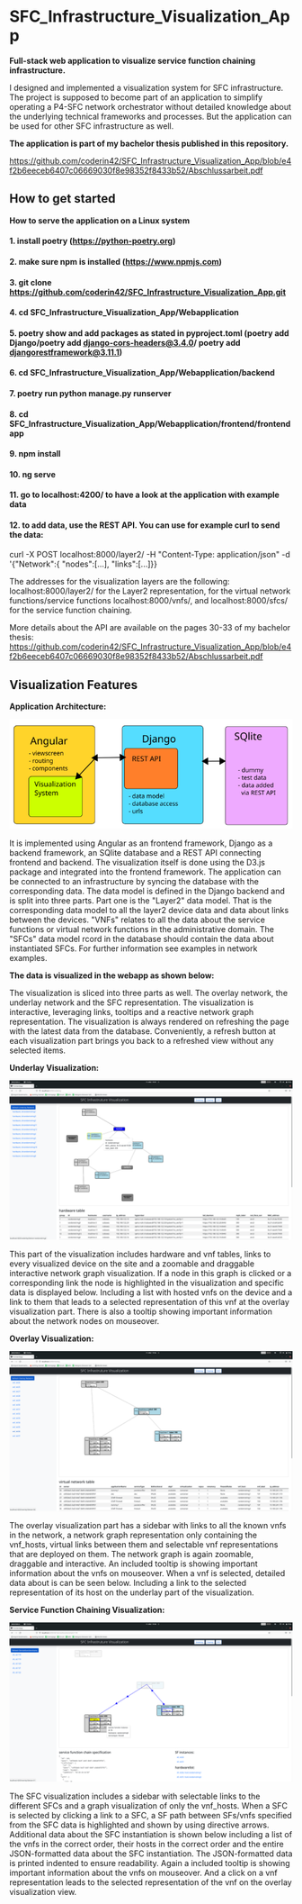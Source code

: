 # SFC_Infrastructure_Visualization_App

**Full-stack web application to visualize service function chaining infrastructure.**

I designed and implemented a visualization system for SFC infrastructure. The project is supposed to become part of an application to simplify operating a P4-SFC network orchestrator without detailed knowledge about the underlying technical frameworks and processes. But the application can be used for other SFC infrastructure as well.

**The application is part of my bachelor thesis published in this repository.**

https://github.com/coderin42/SFC_Infrastructure_Visualization_App/blob/e4f2b6eeceb6407c06669030f8e98352f8433b52/Abschlussarbeit.pdf

## How to get started

**How to serve the application on a Linux system**

#### 1. install poetry (https://python-poetry.org)
#### 2. make sure npm is installed (https://www.npmjs.com)
#### 3. **git clone https://github.com/coderin42/SFC_Infrastructure_Visualization_App.git**
#### 4. **cd SFC_Infrastructure_Visualization_App/Webapplication**
#### 5. **poetry show** and add packages as stated in pyproject.toml (poetry add Django/poetry add django-cors-headers@3.4.0/ poetry add djangorestframework@3.11.1)
#### 6. **cd SFC_Infrastructure_Visualization_App/Webapplication/backend**
#### 7. **poetry run python manage.py runserver**
#### 8. **cd SFC_Infrastructure_Visualization_App/Webapplication/frontend/frontendapp**
#### 9. **npm install**
#### 10. **ng serve**
#### 11. go to localhost:4200/ to have a look at the application with example data
#### 12. to add data, use the REST API. You can use for example curl to send the data:

curl -X POST localhost:8000/layer2/  -H "Content-Type: application/json" -d '{"Network":{
    "nodes":[...],
    "links":[...]}}
    
The addresses for the visualization layers are the following: localhost:8000/layer2/ for the Layer2 representation, for the virtual network functions/service functions localhost:8000/vnfs/, and localhost:8000/sfcs/ for the service function chaining.

More details about the API are available on the pages 30-33 of my bachelor thesis: https://github.com/coderin42/SFC_Infrastructure_Visualization_App/blob/e4f2b6eeceb6407c06669030f8e98352f8433b52/Abschlussarbeit.pdf

## Visualization Features

**Application Architecture:**

!["Application structure picture"](https://github.com/coderin42/SFC_Infrastructure_Visualization_App/blob/ad756949eaf2e1dabdbf4bf9136edd858be95d3c/webappimplementation.png)

It is implemented using Angular as an frontend framework, Django as a backend framework, an SQlite database and a REST API connecting frontend and backend. The visualization itself is done using the D3.js package and integrated into the frontend framework. The application can be connected to an infrastructure by syncing the database with the corresponding data. The data model is defined in the Django backend and is split into three parts. 
Part one is the "Layer2" data model. That is the corresponding data model to all the layer2 device data and data about links between the devices. "VNFs" relates to all the data about the service functions or virtual network functions in the administrative domain. The "SFCs" data model rcord in the database should contain the data about instantiated SFCs. For further information see examples in network examples.

**The data is visualized in the webapp as shown below:**

The visualization is sliced into three parts as well. The overlay network, the underlay network and the SFC representation. The visualization is interactive, leveraging links, tooltips and a reactive network graph representation. The visualization is always rendered on refreshing the page with the latest data from the database. Conveniently, a refresh button at each visualization part brings you back to a refreshed view without any selected items.

**Underlay Visualization:**

!["Underlay picture"](https://github.com/coderin42/SFC_Infrastructure_Visualization_App/blob/bb278fda7b7bd29d4686fca38d9b5693ffc4b95b/example%20pictures/Bildschirmfoto%20von%202022-03-11%2017-37-15.png)

This part of the visualization includes hardware and vnf tables, links to every visualized device on the site and a zoomable and draggable interactive network graph visualization. If a node in this graph is clicked or a corresponding link the node is highlighted in the visualization and specific data is displayed below. Including a list with hosted vnfs on the device and a link to them that leads to a selected representation of this vnf at the overlay visualization part. There is also a tooltip showing important information about the network nodes on mouseover.

**Overlay Visualization:**

!["Overlay picture"](https://github.com/coderin42/SFC_Infrastructure_Visualization_App/blob/bb278fda7b7bd29d4686fca38d9b5693ffc4b95b/example%20pictures/Bildschirmfoto%20von%202022-03-11%2017-36-20.png)

The overlay visualization part has a sidebar with links to all the known vnfs in the network, a network graph representation only containing the vnf_hosts, virtual links between them and selectable vnf representations that are deployed on them. The network graph is again zoomable, draggable and interactive. An included tooltip is showing important information about the vnfs on mouseover. When a vnf is selected, detailed data about is can be seen below. Including a link to the selected representation of its host on the underlay part of the visualization.

**Service Function Chaining Visualization:**

!["SFC picture"](https://github.com/coderin42/SFC_Infrastructure_Visualization_App/blob/bb278fda7b7bd29d4686fca38d9b5693ffc4b95b/example%20pictures/Bildschirmfoto%20von%202022-03-11%2017-38-27.png)

The SFC visualization includes a sidebar with selectable links to the different SFCs and a graph visualization of only the vnf_hosts. When a SFC is selected by clicking a link to a SFC, a SF path between SFs/vnfs specified from the SFC data is highlighted and shown by using directive arrows. Additional data about the SFC instantiation is shown below including a list of the vnfs in the correct order, their hosts in the correct order and the entire JSON-formatted data about the SFC instantiation. The JSON-formatted data is printed indented to ensure readability. Again a included tooltip is showing important information about the vnfs on mouseover. And a click on a vnf representation leads to the selected representation of the vnf on the overlay visualization view.
